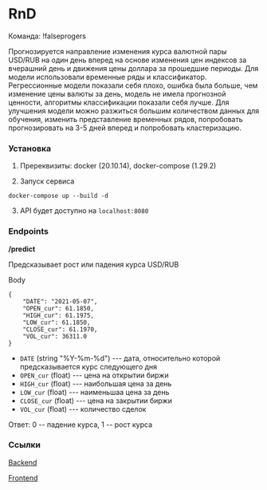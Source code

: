 # RnD

Команда: !falseprogers

Прогнозируется направление изменения курса валютной пары USD/RUB на один день вперед на основе изменения цен индексов за вчерашний день и движения цены доллара за прошедшие периоды. Для модели использовали временные ряды и классификатор. Регрессионные модели показали себя плохо, ошибка была больше, чем изменение цены валюты за день, модель не имела прогнозной ценности, алгоритмы классификации показали себя лучше. Для улучшения модели можно разжиться большим количеством данных для обучения, изменить представление временных рядов, попробовать прогнозировать на 3-5 дней вперед и попробовать кластеризацию.

### Установка

1. Пререквизиты: docker (20.10.14), docker-compose (1.29.2)

2. Запуск сервиса
```
docker-compose up --build -d
```

3. API будет доступно на `localhost:8080`

### Endpoints

**/predict**

Предсказывает рост или падения курса USD/RUB

Body
```
{
    "DATE": "2021-05-07",
    "OPEN_cur": 61.1850,
    "HIGH_cur": 61.1975,
    "LOW_cur": 61.1850,
    "CLOSE_cur": 61.1970,
    "VOL_cur": 36311.0
}
```

- `DATE` (string "%Y-%m-%d") --- дата, относительно которой предсказывается курс следующего дня
- `OPEN_cur` (float) --- цена на открытии биржи
- `HIGH_cur` (float) --- наибольшая цена за день
- `LOW_cur` (float) --- наименьшаа цена за день
- `CLOSE_cur` (float) --- цена на закрытии биржи
- `VOL_cur` (float) --- количество сделок


Ответ: 0 -- падение курса, 1 -- рост курса


### Ссылки

[Backend](https://github.com/tutkarma/scb-nfp-backend)

[Frontend]()